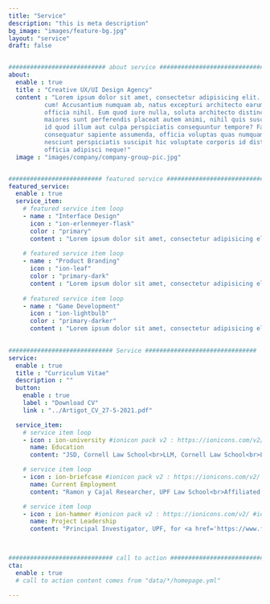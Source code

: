 ```yaml
---
title: "Service"
description: "this is meta description"
bg_image: "images/feature-bg.jpg"
layout: "service"
draft: false


########################### about service #############################
about:
  enable : true
  title : "Creative UX/UI Design Agency"
  content : "Lorem ipsum dolor sit amet, consectetur adipisicing elit. Voluptate soluta corporis odit, optio
          cum! Accusantium numquam ab, natus excepturi architecto earum ipsa aliquam, illum, omnis rerum, eveniet
          officia nihil. Eum quod iure nulla, soluta architecto distinctio. Nesciunt odio ullam expedita, neque fugit
          maiores sunt perferendis placeat autem animi, nihil quis suscipit quibusdam ut reiciendis doloribus natus nemo
          id quod illum aut culpa perspiciatis consequuntur tempore? Facilis nam vitae iure quisquam eius harum
          consequatur sapiente assumenda, officia voluptas quas numquam placeat, alias molestias nisi laudantium
          nesciunt perspiciatis suscipit hic voluptate corporis id distinctio earum. Dolor reprehenderit fuga dolore
          officia adipisci neque!"
  image : "images/company/company-group-pic.jpg"


########################## featured service ############################
featured_service:
  enable : true
  service_item:
    # featured service item loop
    - name : "Interface Design"
      icon : "ion-erlenmeyer-flask"
      color : "primary"
      content : "Lorem ipsum dolor sit amet, consectetur adipisicing elit. Saepe enim impedit repudiandae omnis est temporibus."
      
    # featured service item loop
    - name : "Product Branding"
      icon : "ion-leaf"
      color : "primary-dark"
      content : "Lorem ipsum dolor sit amet, consectetur adipisicing elit. Saepe enim impedit repudiandae omnis est temporibus."
      
    # featured service item loop
    - name : "Game Development"
      icon : "ion-lightbulb"
      color : "primary-darker"
      content : "Lorem ipsum dolor sit amet, consectetur adipisicing elit. Saepe enim impedit repudiandae omnis est temporibus."

      
############################# Service ###############################
service:
  enable : true
  title : "Curriculum Vitae"
  description : ""
  button:
    enable : true
    label : "Download CV"
    link : "../Artigot_CV_27-5-2021.pdf"

  service_item:
    # service item loop
    - icon : ion-university #ionicon pack v2 : https://ionicons.com/v2/ #ionicon pack v2 : https://ionicons.com/v2/
      name: Education
      content: "JSD, Cornell Law School<br>LLM, Cornell Law School<br>Law Degree, UPF<br>BA Economics, UPF<br>BA Music, Conservatory of Barcelona"

    # service item loop
    - icon : ion-briefcase #ionicon pack v2 : https://ionicons.com/v2/ #ionicon pack v2 : https://ionicons.com/v2/
      name: Current Employment
      content: "Ramon y Cajal Researcher, UPF Law School<br>Affiliated Professor of International Economics, ESCI-UPF"

    # service item loop
    - icon : ion-hammer #ionicon pack v2 : https://ionicons.com/v2/ #ionicon pack v2 : https://ionicons.com/v2/
      name: Project Leadership  
      content: "Principal Investigator, UPF, for <a href='https://www.fricore.eu/'>Fundamental Rights in Courts and Regulation (FricoRe) (JUST/2017/Action Grant)</a>"


      
############################# call to action #################################
cta:
  enable : true
  # call to action content comes from "data/*/homepage.yml"

---
```

